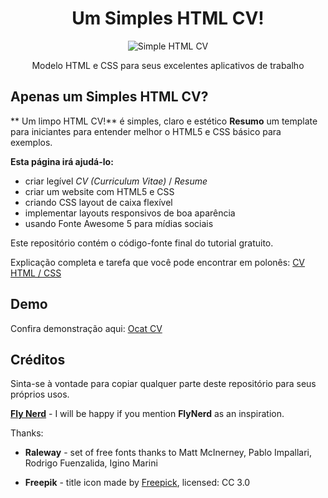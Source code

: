 <div align="center">
<h1 align="center">Um Simples HTML CV!</h1>

<img alt="Simple HTML CV" src="https://github.com/ritaly/HTML-CSS-CV-demo/blob/master/img/resume_icon.png" />

Modelo HTML e CSS para seus excelentes aplicativos de trabalho
</div>

## Apenas um Simples HTML CV?

** Um limpo HTML CV!** é simples, claro e estético **Resumo** um template para iniciantes para entender melhor o HTML5 e CSS básico para exemplos.

**Esta página irá ajudá-lo:**

* criar legível *CV (Curriculum Vitae)* / *Resume*
* criar um website com HTML5 e CSS
* criando CSS layout de caixa flexível
* implementar layouts responsivos de boa aparência
* usando Fonte Awesome 5 para mídias sociais

Este repositório contém o código-fonte final do tutorial gratuito.

Explicação completa e tarefa que você pode encontrar em polonês: [CV HTML / CSS](https://www.flynerd.pl/2018/07/stworz-cv-w-html-i-css-krok-po-kroku.html)

## Demo
Confira demonstração aqui: [Ocat CV](https://ritaly.github.io/HTML-CSS-CV-demo/)

## Créditos
Sinta-se à vontade para copiar qualquer parte deste repositório para seus próprios usos.

**[Fly Nerd](https://www.flynerd.pl/)** - I will be happy if you mention **FlyNerd** as an inspiration.

Thanks:

- **Raleway** - set of free fonts thanks to Matt McInerney, Pablo Impallari, Rodrigo Fuenzalida, Igino Marini

- **Freepik** - title icon made by [Freepick](http://www.freepik.com), licensed: CC 3.0
